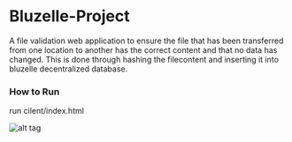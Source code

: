 # Bluzelle-Project

A file validation web application to ensure the file that has been transferred from one location to another has the correct content and that no data has changed. This is done through hashing the filecontent and inserting it into bluzelle decentralized database.

### How to Run
run cilent/index.html

![alt tag](https://user-images.githubusercontent.com/11578999/39667183-1fec9dde-5065-11e8-8abd-82395a9639a1.png)
